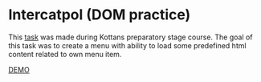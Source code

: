 # Intercatpol (DOM practice)

This [task](https://github.com/kottans/frontend/blob/master/tasks/js-dom.md) was made during Kottans preparatory stage course.
The goal of this task was to create a menu with ability to load some predefined html content related to own menu item.

[DEMO](https://usides.github.io/intercatpol/)
